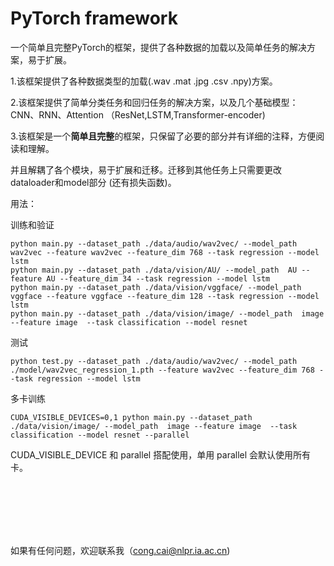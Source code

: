 # PyTorch framework
一个简单且完整PyTorch的框架，提供了各种数据的加载以及简单任务的解决方案，易于扩展。

1.该框架提供了各种数据类型的加载(.wav .mat .jpg .csv .npy)方案。

2.该框架提供了简单分类任务和回归任务的解决方案，以及几个基础模型：CNN、RNN、Attention （ResNet,LSTM,Transformer-encoder)

3.该框架是一个**简单且完整**的框架，只保留了必要的部分并有详细的注释，方便阅读和理解。

并且解耦了各个模块，易于扩展和迁移。迁移到其他任务上只需要更改dataloader和model部分 (还有损失函数)。

用法：

训练和验证

    python main.py --dataset_path ./data/audio/wav2vec/ --model_path  wav2vec --feature wav2vec --feature_dim 768 --task regression --model lstm
    python main.py --dataset_path ./data/vision/AU/ --model_path  AU --feature AU --feature_dim 34 --task regression --model lstm
    python main.py --dataset_path ./data/vision/vggface/ --model_path  vggface --feature vggface --feature_dim 128 --task regression --model lstm
    python main.py --dataset_path ./data/vision/image/ --model_path  image --feature image  --task classification --model resnet
    
测试

    python test.py --dataset_path ./data/audio/wav2vec/ --model_path  ./model/wav2vec_regression_1.pth --feature wav2vec --feature_dim 768 --task regression --model lstm

多卡训练

    CUDA_VISIBLE_DEVICES=0,1 python main.py --dataset_path ./data/vision/image/ --model_path  image --feature image  --task classification --model resnet --parallel

CUDA\_VISIBLE\_DEVICE 和 parallel 搭配使用，单用 parallel 会默认使用所有卡。

<br/><br/><br/><br/><br/>


如果有任何问题，欢迎联系我（cong.cai@nlpr.ia.ac.cn)

